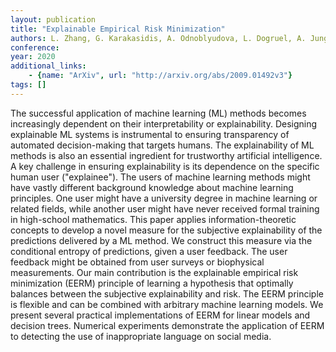 ```yaml
---
layout: publication
title: "Explainable Empirical Risk Minimization"
authors: L. Zhang, G. Karakasidis, A. Odnoblyudova, L. Dogruel, A. Jung
conference: 
year: 2020
additional_links: 
    - {name: "ArXiv", url: "http://arxiv.org/abs/2009.01492v3"}
tags: []
---
```

The successful application of machine learning (ML) methods becomes
increasingly dependent on their interpretability or explainability. Designing
explainable ML systems is instrumental to ensuring transparency of automated
decision-making that targets humans. The explainability of ML methods is also
an essential ingredient for trustworthy artificial intelligence. A key
challenge in ensuring explainability is its dependence on the specific human
user ("explainee"). The users of machine learning methods might have vastly
different background knowledge about machine learning principles. One user
might have a university degree in machine learning or related fields, while
another user might have never received formal training in high-school
mathematics. This paper applies information-theoretic concepts to develop a
novel measure for the subjective explainability of the predictions delivered by
a ML method. We construct this measure via the conditional entropy of
predictions, given a user feedback. The user feedback might be obtained from
user surveys or biophysical measurements. Our main contribution is the
explainable empirical risk minimization (EERM) principle of learning a
hypothesis that optimally balances between the subjective explainability and
risk. The EERM principle is flexible and can be combined with arbitrary machine
learning models. We present several practical implementations of EERM for
linear models and decision trees. Numerical experiments demonstrate the
application of EERM to detecting the use of inappropriate language on social
media.